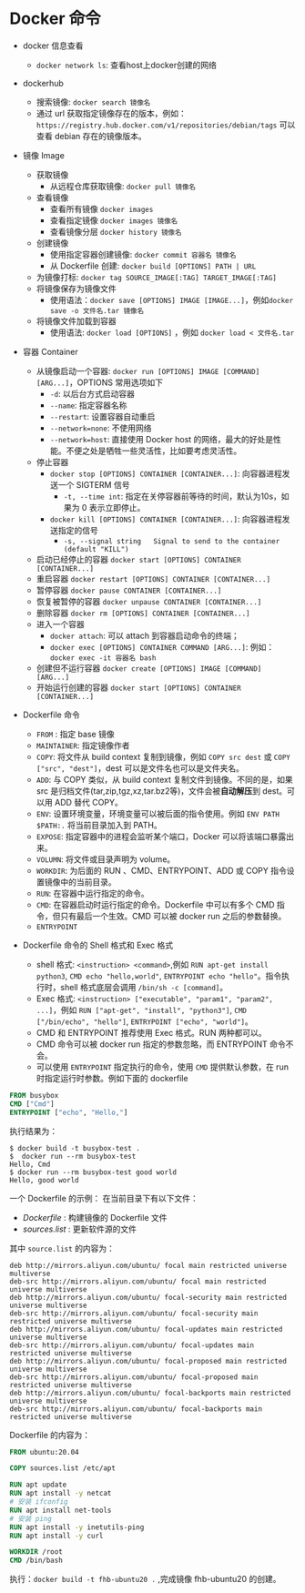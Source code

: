 # Docker 命令

- docker 信息查看
    - `docker network ls`: 查看host上docker创建的网络
- dockerhub
    - 搜索镜像: `docker search 镜像名`
    - 通过 url 获取指定镜像存在的版本，例如：`https://registry.hub.docker.com/v1/repositories/debian/tags` 可以查看 debian 存在的镜像版本。
- 镜像 Image
    - 获取镜像
        - 从远程仓库获取镜像: `docker pull 镜像名`
    - 查看镜像
        - 查看所有镜像 `docker images`
        - 查看指定镜像 `docker images 镜像名`
        - 查看镜像分层 `docker history 镜像名`
    - 创建镜像
        - 使用指定容器创建镜像: `docker commit 容器名 镜像名`
        - 从 Dockerfile 创建: `docker build [OPTIONS] PATH | URL`
    - 为镜像打标: `docker tag SOURCE_IMAGE[:TAG] TARGET_IMAGE[:TAG]`
    - 将镜像保存为镜像文件
        - 使用语法：`docker save [OPTIONS] IMAGE [IMAGE...]`，例如`docker save -o 文件名.tar 镜像名`
    - 将镜像文件加载到容器
        - 使用语法: `docker load [OPTIONS]` ，例如 `docker load < 文件名.tar`
- 容器 Container
    - 从镜像启动一个容器: `docker run [OPTIONS] IMAGE [COMMAND] [ARG...]`，OPTIONS 常用选项如下
        - `-d`: 以后台方式启动容器
        - `--name`: 指定容器名称
        - `--restart`: 设置容器自动重启
        - `--network=none`: 不使用网络
        - `--network=host`: 直接使用 Docker host 的网络，最大的好处是性能。不便之处是牺牲一些灵活性，比如要考虑灵活性。
    - 停止容器 
        - `docker stop [OPTIONS] CONTAINER [CONTAINER...]`: 向容器进程发送一个 SIGTERM 信号
            - `-t, --time int`: 指定在关停容器前等待的时间，默认为10s，如果为 0 表示立即停止。
        - `docker kill [OPTIONS] CONTAINER [CONTAINER...]`: 向容器进程发送指定的信号
            - `-s, --signal string   Signal to send to the container (default "KILL")`
    - 启动已经停止的容器 `docker start [OPTIONS] CONTAINER [CONTAINER...]`
    - 重启容器 `docker restart [OPTIONS] CONTAINER [CONTAINER...]`
    - 暂停容器 `docker pause CONTAINER [CONTAINER...]`
    - 恢复被暂停的容器 `docker unpause CONTAINER [CONTAINER...]`
    - 删除容器 `docker rm [OPTIONS] CONTAINER [CONTAINER...]`
    - 进入一个容器
        - `docker attach`: 可以 attach 到容器启动命令的终端；
        - `docker exec [OPTIONS] CONTAINER COMMAND [ARG...]`: 例如：`docker exec -it 容器名 bash`
    - 创建但不运行容器 `docker create [OPTIONS] IMAGE [COMMAND] [ARG...]`
    - 开始运行创建的容器 `docker start [OPTIONS] CONTAINER [CONTAINER...]`

- Dockerfile 命令
    - `FROM` : 指定 base 镜像
    - `MAINTAINER`: 指定镜像作者
    - `COPY`: 将文件从 build context 复制到镜像，例如 `COPY src dest` 或 `COPY ["src", "dest"]`，dest 可以是文件名也可以是文件夹名。
    - `ADD`: 与 COPY 类似，从 build context 复制文件到镜像。不同的是，如果 src 是归档文件(tar,zip,tgz,xz,tar.bz2等)，文件会被**自动解压**到 dest。可以用 ADD 替代 COPY。
    - `ENV`: 设置环境变量，环境变量可以被后面的指令使用。例如 `ENV PATH $PATH:.` 将当前目录加入到 PATH。
    - `EXPOSE`: 指定容器中的进程会监听某个端口，Docker 可以将该端口暴露出来。
    - `VOLUMN`: 将文件或目录声明为 volume。
    - `WORKDIR`: 为后面的 RUN 、CMD、ENTRYPOINT、ADD 或 COPY 指令设置镜像中的当前目录。
    - `RUN`: 在容器中运行指定的命令。
    - `CMD`: 在容器启动时运行指定的命令。Dockerfile 中可以有多个 CMD 指令，但只有最后一个生效。CMD 可以被 docker run 之后的参数替换。
    - `ENTRYPOINT`
- Dockerfile 命令的 Shell 格式和 Exec 格式
    - shell 格式: `<instruction> <command>`,例如 `RUN apt-get install python3`, `CMD echo "hello,world"`, `ENTRYPOINT echo "hello"`。指令执行时，shell 格式底层会调用 `/bin/sh -c [command]`。
    - Exec 格式: `<instruction> ["executable", "param1", "param2", ...]`，例如 `RUN ["apt-get", "install", "python3"]`, `CMD ["/bin/echo", "hello"]`, `ENTRYPOINT ["echo", "world"]`。
    - CMD 和 ENTRYPOINT 推荐使用 Exec 格式。RUN 两种都可以。
    - CMD 命令可以被 docker run 指定的参数忽略，而 ENTRYPOINT 命令不会。
    - 可以使用 `ENTRYPOINT` 指定执行的命令，使用 `CMD` 提供默认参数，在 run 时指定运行时参数。例如下面的 dockerfile
```Dockerfile
FROM busybox
CMD ["Cmd"]
ENTRYPOINT ["echo", "Hello,"]
```
执行结果为：
```shell
$ docker build -t busybox-test .
$  docker run --rm busybox-test
Hello, Cmd
$ docker run --rm busybox-test good world 
Hello, good world
```


一个 Dockerfile 的示例：
在当前目录下有以下文件：
- *Dockerfile* : 构建镜像的 Dockerfile 文件
- *sources.list* : 更新软件源的文件

其中 `source.list` 的内容为：
```
deb http://mirrors.aliyun.com/ubuntu/ focal main restricted universe multiverse
deb-src http://mirrors.aliyun.com/ubuntu/ focal main restricted universe multiverse
deb http://mirrors.aliyun.com/ubuntu/ focal-security main restricted universe multiverse
deb-src http://mirrors.aliyun.com/ubuntu/ focal-security main restricted universe multiverse
deb http://mirrors.aliyun.com/ubuntu/ focal-updates main restricted universe multiverse
deb-src http://mirrors.aliyun.com/ubuntu/ focal-updates main restricted universe multiverse
deb http://mirrors.aliyun.com/ubuntu/ focal-proposed main restricted universe multiverse
deb-src http://mirrors.aliyun.com/ubuntu/ focal-proposed main restricted universe multiverse
deb http://mirrors.aliyun.com/ubuntu/ focal-backports main restricted universe multiverse
deb-src http://mirrors.aliyun.com/ubuntu/ focal-backports main restricted universe multiverse
```

Dockerfile 的内容为：
```Dockerfile
FROM ubuntu:20.04

COPY sources.list /etc/apt

RUN apt update
RUN apt install -y netcat
# 安装 ifconfig
RUN apt install net-tools
# 安装 ping
RUN apt install -y inetutils-ping
RUN apt install -y curl

WORKDIR /root
CMD /bin/bash
```
执行：`docker build -t fhb-ubuntu20 .` ,完成镜像 fhb-ubuntu20 的创建。



